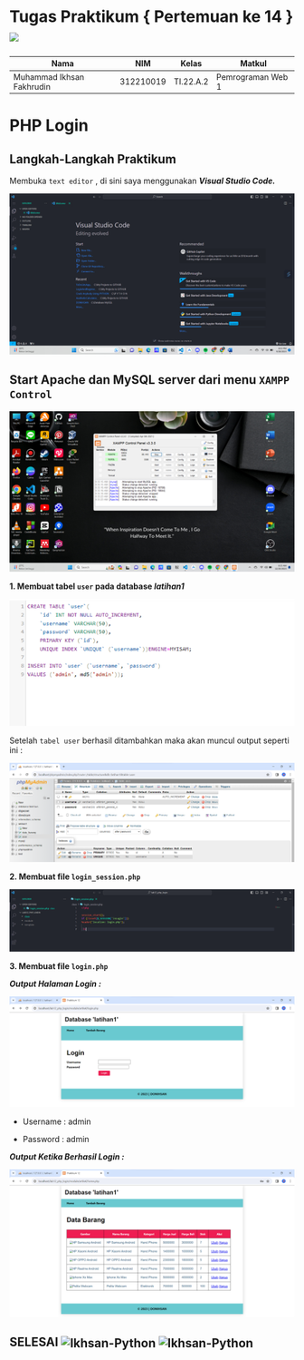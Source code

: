 # Tugas Praktikum { Pertemuan ke 14 } <img src=https://seeklogo.com/images/E/elephpant-mascot-php-logo-4C78D1AC4E-seeklogo.com.png width="120px">


|**Nama**|**NIM**|**Kelas**|**Matkul**|
|----|---|-----|------|
|Muhammad Ikhsan Fakhrudin|312210019|TI.22.A.2|Pemrograman Web 1|

# PHP Login

## Langkah-Langkah Praktikum

Membuka ``text editor`` , di sini saya menggunakan ***Visual Studio Code.***

![](screenshot/Home%20Screen%20VSC.png)

## Start Apache dan MySQL server dari menu ``XAMPP Control``

![](screenshot/XAMPP%20Control%20Panel%20fix.png)

**1. Membuat tabel ``user`` pada database ***latihan1*****

![](screenshot/ss1.png)

Setelah ``tabel user`` berhasil ditambahkan maka akan muncul output seperti ini :

![](screenshot/ss2.png)

**2. Membuat file ``login_session.php``**

![](screenshot/ss3.png)

**3. Membuat file ``login.php``**

***Output Halaman Login :***

![](screenshot/ss4.png)

- Username : admin

- Password : admin


***Output Ketika Berhasil Login :***

![](screenshot/ss5.png)



## SELESAI <img align="center" alt="Ikhsan-Python" height="40" width="45" src="https://em-content.zobj.net/source/microsoft-teams/337/student_1f9d1-200d-1f393.png"> <img align="center" alt="Ikhsan-Python" height="40" width="45" src="https://em-content.zobj.net/thumbs/160/twitter/348/flag-indonesia_1f1ee-1f1e9.png">
